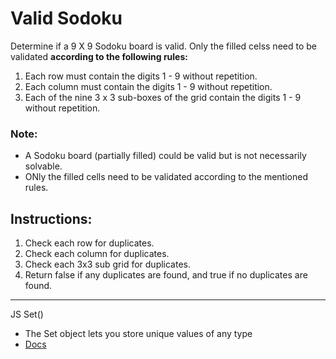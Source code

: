 # Valid Sodoku

Determine if a 9 X 9 Sodoku board is valid. Only the filled celss need to be validated **according to the following rules:**

1. Each row must contain the digits 1 - 9 without repetition.
2. Each column must contain the digits 1 - 9 without repetition.
3. Each of the nine 3 x 3 sub-boxes of the grid contain the digits 1 - 9 without repetition.

### Note:

- A Sodoku board (partially filled) could be valid but is not necessarily solvable.
- ONly the filled cells need to be validated according to the mentioned rules.

## Instructions:

1. Check each row for duplicates.
2. Check each column for duplicates.
3. Check each 3x3 sub grid for duplicates.
4. Return false if any duplicates are found, and true if no duplicates are found.

---

JS Set()

- The Set object lets you store unique values of any type
- [Docs](https://developer.mozilla.org/en-US/docs/Web/JavaScript/Reference/Global_Objects/Set)

